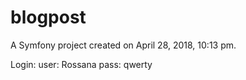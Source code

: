 blogpost
========

A Symfony project created on April 28, 2018, 10:13 pm.

Login:
user: Rossana
pass: qwerty
